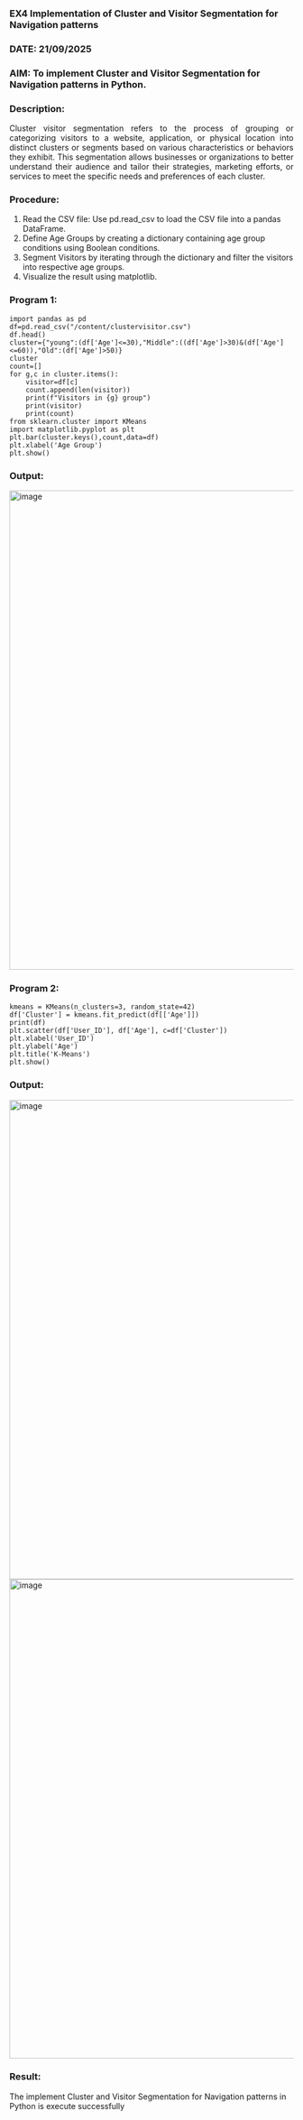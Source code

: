 ### EX4 Implementation of Cluster and Visitor Segmentation for Navigation patterns
### DATE: 21/09/2025
### AIM: To implement Cluster and Visitor Segmentation for Navigation patterns in Python.
### Description:
<div align= "justify">Cluster visitor segmentation refers to the process of grouping or categorizing visitors to a website, 
  application, or physical location into distinct clusters or segments based on various characteristics or behaviors they exhibit. 
  This segmentation allows businesses or organizations to better understand their audience and tailor their strategies, marketing efforts, 
  or services to meet the specific needs and preferences of each cluster.</div>
  
### Procedure:
1) Read the CSV file: Use pd.read_csv to load the CSV file into a pandas DataFrame.
2) Define Age Groups by creating a dictionary containing age group conditions using Boolean conditions.
3) Segment Visitors by iterating through the dictionary and filter the visitors into respective age groups.
4) Visualize the result using matplotlib.

### Program 1:
```
import pandas as pd
df=pd.read_csv("/content/clustervisitor.csv")
df.head()
cluster={"young":(df['Age']<=30),"Middle":((df['Age']>30)&(df['Age']<=60)),"Old":(df['Age']>50)}
cluster
count=[]
for g,c in cluster.items():
    visitor=df[c]
    count.append(len(visitor))
    print(f"Visitors in {g} group")
    print(visitor)
    print(count)
from sklearn.cluster import KMeans
import matplotlib.pyplot as plt
plt.bar(cluster.keys(),count,data=df)
plt.xlabel('Age Group')
plt.show()
```
### Output:

<img width="850" height="850" alt="image" src="https://github.com/user-attachments/assets/0dcafe14-2307-468c-8bc5-7c13ef540f35" />

### Program 2:

```
kmeans = KMeans(n_clusters=3, random_state=42)
df['Cluster'] = kmeans.fit_predict(df[['Age']])
print(df)
plt.scatter(df['User_ID'], df['Age'], c=df['Cluster'])
plt.xlabel('User_ID')
plt.ylabel('Age')
plt.title('K-Means')
plt.show()
```

### Output:
<img width="850" height="850" alt="image" src="https://github.com/user-attachments/assets/2b840428-0bf9-440e-8cb4-acc72f52abc2" />
<img width="850" height="850" alt="image" src="https://github.com/user-attachments/assets/51d7a4be-61c9-4779-9ea9-042b48e2ae37" />


### Result:
The implement Cluster and Visitor Segmentation for Navigation patterns in Python is execute successfully
